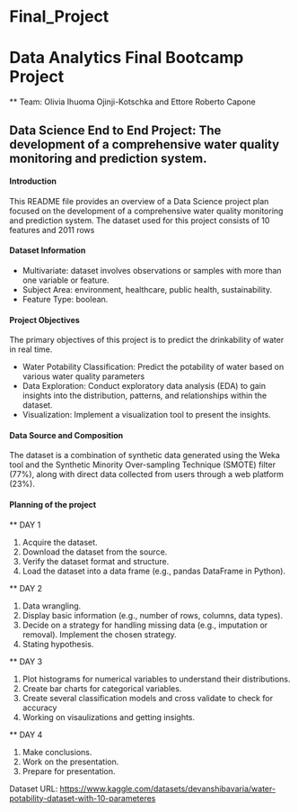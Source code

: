 # Final_Project
# Data Analytics Final Bootcamp Project

** Team: Olivia Ihuoma Ojinji-Kotschka and Ettore Roberto Capone

##  Data Science End to End Project: The development of a comprehensive water quality monitoring and prediction system.

#### Introduction
This README file provides an overview of a  Data Science project plan focused on the development of a comprehensive water quality monitoring and prediction system. The dataset used for this project consists of 10 features and 2011 rows

#### Dataset Information
- Multivariate: dataset involves observations or samples with more than one variable or feature.
- Subject Area: environment, healthcare, public health, sustainability.
- Feature Type: boolean.

#### Project Objectives
The primary objectives of this project is to predict the drinkability of water in real time.

- Water Potability Classification: Predict the potability of water based on various water quality parameters 
- Data Exploration: Conduct exploratory data analysis (EDA) to gain insights into the distribution, patterns, and relationships within the dataset.
- Visualization: Implement a visualization tool to present the insights.

#### Data Source and Composition
The dataset is a combination of synthetic data generated using the Weka tool and the Synthetic Minority Over-sampling Technique (SMOTE) filter (77%), along with direct data collected from users through a web platform (23%).

#### Planning of the project
** DAY 1
1. Acquire the dataset.
2. Download the dataset from the source.
3. Verify the dataset format and structure.
4. Load the dataset into a data frame (e.g., pandas DataFrame in Python).

** DAY 2
1. Data wrangling.
2. Display basic information (e.g., number of rows, columns, data types).
3. Decide on a strategy for handling missing data (e.g., imputation or removal). Implement the chosen strategy.
4. Stating hypothesis.

** DAY 3
1. Plot histograms for numerical variables to understand their distributions.
2. Create bar charts for categorical variables.
3. Create several classification models and cross validate to check for accuracy
4. Working on visaulizations and getting insights.


** DAY 4 
1. Make conclusions.
2. Work on the presentation.
3. Prepare for presentation.

Dataset URL: https://www.kaggle.com/datasets/devanshibavaria/water-potability-dataset-with-10-parameteres
